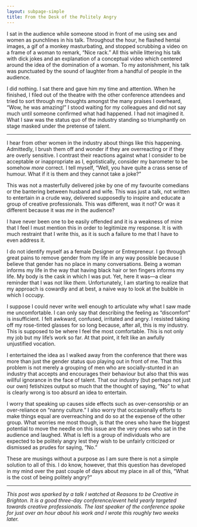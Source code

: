 ```yaml
---
layout: subpage-simple
title: From the Desk of the Politely Angry
---
```

I sat in the audience while someone stood in front of me using sex and women as punchlines in his talk. Throughout the hour, he flashed hentai images, a gif of a monkey masturbating, and stopped scrubbing a video on a frame of a woman to remark, “Nice rack.” All this while littering his talk with dick jokes and an explanation of a conceptual video which centered around the idea of the domination of a woman. To my astonishment, his talk was punctuated by the sound of laughter from a handful of people in the audience.

I did nothing. I sat there and gave him my time and attention. When he finished, I filed out of the theatre with the other conference attendees and tried to sort through my thoughts amongst the many praises I overheard, “Wow, he was amazing!” I stood waiting for my colleagues and did not say much until someone confirmed what had happened. I had not imagined it. What I saw was the status quo of the industry standing so triumphantly on stage masked under the pretense of talent.

<hr class="small">

I hear from other women in the industry about things like this happening. Admittedly, I brush them off and wonder if they are overreacting or if they are overly sensitive. I contrast their reactions against what I consider to be acceptable or inappropriate as I, egotistically, consider my barometer to be somehow <em>more</em> correct. I tell myself, “Well, you have quite a crass sense of humour. What if it is them and they cannot take a joke?”

This was not a masterfully delivered joke by one of my favourite comedians or the bantering between husband and wife. This was just a talk, not written to entertain in a crude way, delivered supposedly to inspire and educate a group of creative professionals. This was different, was it not? Or was it different because it was <em>me</em> in the audience?

I have never been one to be easily offended and it is a weakness of mine that I feel I must mention this in order to legitimize my response. It is with much restraint that I write this, as it is such a failure to me that I have to even address it.

I do not identify myself as a female Designer or Entrepreneur. I go through great pains to remove gender from my life in any way possible because I believe that gender has no place in many conversations. Being a woman informs my life in the way that having black hair or ten fingers informs my life. My body is the cask in which I was put. Yet, here it was—a clear reminder that I was not like <em>them</em>. Unfortunately, I am starting to realize that my approach is cowardly and at best, a naive way to look at the bubble in which I occupy.

I suppose I could never write well enough to articulate why what I saw made me uncomfortable. I can only say that describing the feeling as “discomfort” is insufficient. I felt awkward, confused, irritated and angry. I resisted taking off my rose-tinted glasses for so long because, after all, this is my industry. This is supposed to be where I feel the most comfortable. This is not only my job but my life’s work so far. At that point, it felt like an awfully unjustified vocation.

I entertained the idea as I walked away from the conference that there was more than just the gender status quo playing out in front of me. That this problem is not merely a grouping of men who are socially-stunted in an industry that accepts and encourages their behaviour but also that this was willful ignorance in the face of talent. That our industry (but perhaps not just our own) fetishizes output so much that the thought of saying, “No” to what is clearly wrong is too absurd an idea to entertain.

I worry that speaking up causes side effects such as over-censorship or an over-reliance on “nanny culture.” I also worry that occasionally efforts to make things equal are overreaching and do so at the expense of the other group. What worries me most though, is that the ones who have the biggest potential to move the needle on this issue are the very ones who sat in the audience and laughed. What is left is a group of individuals who are expected to be politely angry lest they wish to be unfairly criticized or dismissed as prudes for saying, “No.”

These are musings without a purpose as I am sure there is not a simple solution to all of this. I do know, however, that this question has developed in my mind over the past couple of days about my place in all of this, “What is the cost of being politely angry?”

<hr class="small">

<em>This post was sparked by a talk I watched at Reasons to be Creative in Brighton. It is a good three-day conference/event held yearly targeted towards creative professionals. The last speaker of the conference spoke for just over an hour about his work and I wrote this roughly two weeks later.</em>